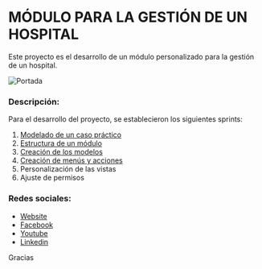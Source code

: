 # MÓDULO PARA LA GESTIÓN DE UN  HOSPITAL

Este proyecto es el desarrollo de un módulo personalizado para la gestión de un hospital.

![Portada](https://user-images.githubusercontent.com/78744104/145620386-0d1de591-1515-4901-96e6-3acbe859c458.png)

### Descripción:

Para el desarrollo del proyecto, se establecieron los siguientes sprints:
1. [Modelado de un caso práctico](https://www.youtube.com/watch?v=3RYj1raj3kI&list=PLqTzOLftWRR-tXn07N-UUNQBB1o4LLace)
2. [Estructura de un módulo](https://www.youtube.com/watch?v=dIPvWx-E9no&list=PLqTzOLftWRR-tXn07N-UUNQBB1o4LLace&index=2)
3. [Creación de los modelos](https://www.youtube.com/watch?v=BEh2bomxo3A&list=PLqTzOLftWRR-tXn07N-UUNQBB1o4LLace&index=3)
4. [Creación de menús y acciones](https://www.youtube.com/watch?v=O5v2gCImD8s&list=PLqTzOLftWRR-tXn07N-UUNQBB1o4LLace&index=4)
5. Personalización de las vistas
6. Ajuste de permisos

### Redes sociales:
- [Website](https://winaytel.com/)
- [Facebook](https://www.facebook.com/winaytel)
- [Youtube](https://www.youtube.com/channel/UCgS0ODbPQh3AX3XdNkzzC9w)
- [Linkedin](https://www.linkedin.com/company/winaytel-security-sac/?viewAsMember=true)

Gracias
